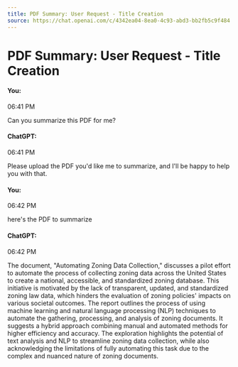 ```yaml
---
title: PDF Summary: User Request - Title Creation
source: https://chat.openai.com/c/4342ea04-8ea0-4c93-abd3-bb2fb5c9f484
---
```


# PDF Summary: User Request - Title Creation

#### You:
<time datetime="2024-03-06T23:41:55.668Z" title="3/6/2024, 6:41:55 PM">06:41 PM</time>

Can you summarize this PDF for me?

#### ChatGPT:
<time datetime="2024-03-06T23:41:58.085Z" title="3/6/2024, 6:41:58 PM">06:41 PM</time>

Please upload the PDF you'd like me to summarize, and I'll be happy to help you with that.


#### You:
<time datetime="2024-03-06T23:42:12.714Z" title="3/6/2024, 6:42:12 PM">06:42 PM</time>

here's the PDF to summarize

#### ChatGPT:
<time datetime="2024-03-06T23:42:28.112Z" title="3/6/2024, 6:42:28 PM">06:42 PM</time>

The document, "Automating Zoning Data Collection," discusses a pilot effort to automate the process of collecting zoning data across the United States to create a national, accessible, and standardized zoning database. This initiative is motivated by the lack of transparent, updated, and standardized zoning law data, which hinders the evaluation of zoning policies' impacts on various societal outcomes. The report outlines the process of using machine learning and natural language processing (NLP) techniques to automate the gathering, processing, and analysis of zoning documents. It suggests a hybrid approach combining manual and automated methods for higher efficiency and accuracy. The exploration highlights the potential of text analysis and NLP to streamline zoning data collection, while also acknowledging the limitations of fully automating this task due to the complex and nuanced nature of zoning documents.
